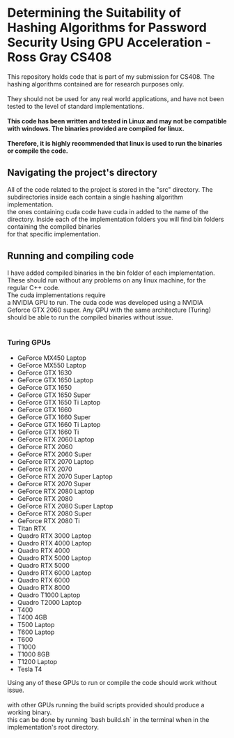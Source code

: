 # Determining the Suitability of Hashing Algorithms for Password Security Using GPU Acceleration - Ross Gray CS408 

<p>This repository holds code that is part of my submission for CS408. The hashing algorithms contained are for research purposes only.  <br><br>
They should not be used for any real world applications, and have not been tested to the level of standard implementations.  <br><br>
<b>This code has been written and tested in Linux and may not be compatible with windows. The binaries provided are compiled for linux.  <br><br>
Therefore, it is highly recommended that linux is used to run the binaries or compile the code.</b>

<h2> Navigating the project's directory </h2>
<p> All of the code related to the project is stored in the "src" directory. The subdirectories inside each contain a single hashing algorithm implementation.  <br>
the ones containing cuda code have cuda in added to the name of the directory. Inside each of the implementation folders you will find bin folders containing the compiled binaries  <br>
for that specific implementation. </p>

<h2> Running and compiling code </h2>
<p> I have added compiled binaries in the bin folder of each implementation. These should run without any problems on any linux machine, for the regular C++ code.  <br> The cuda implementations require  <br>
a NVIDIA GPU to run. The cuda code was developed using a NVIDIA Geforce GTX 2060 super. Any GPU with the same architecture (Turing) should be able to run the compiled binaries without issue.  <br><br>

<h3> Turing GPUs </h3>
<ul>
    <li>GeForce MX450 Laptop</li>
    <li>GeForce MX550 Laptop</li>
    <li>GeForce GTX 1630</li>
    <li>GeForce GTX 1650 Laptop</li>
    <li>GeForce GTX 1650</li>
    <li>GeForce GTX 1650 Super</li>
    <li>GeForce GTX 1650 Ti Laptop</li>
    <li>GeForce GTX 1660</li>
    <li>GeForce GTX 1660 Super</li>
    <li>GeForce GTX 1660 Ti Laptop</li>
    <li>GeForce GTX 1660 Ti</li>
    <li>GeForce RTX 2060 Laptop</li>
    <li>GeForce RTX 2060</li>
    <li>GeForce RTX 2060 Super</li>
    <li>GeForce RTX 2070 Laptop</li>
    <li>GeForce RTX 2070</li>
    <li>GeForce RTX 2070 Super Laptop</li>
    <li>GeForce RTX 2070 Super</li>
    <li>GeForce RTX 2080 Laptop</li>
    <li>GeForce RTX 2080</li>
    <li>GeForce RTX 2080 Super Laptop</li>
    <li>GeForce RTX 2080 Super</li>
    <li>GeForce RTX 2080 Ti</li>
    <li>Titan RTX</li>
    <li>Quadro RTX 3000 Laptop</li>
    <li>Quadro RTX 4000 Laptop</li>
    <li>Quadro RTX 4000</li>
    <li>Quadro RTX 5000 Laptop</li>
    <li>Quadro RTX 5000</li>
    <li>Quadro RTX 6000 Laptop</li>
    <li>Quadro RTX 6000</li>
    <li>Quadro RTX 8000</li>
    <li>Quadro T1000 Laptop</li>
    <li>Quadro T2000 Laptop</li>
    <li>T400</li>
    <li>T400 4GB</li>
    <li>T500 Laptop</li>
    <li>T600 Laptop</li>
    <li>T600</li>
    <li>T1000</li>
    <li>T1000 8GB</li>
    <li>T1200 Laptop</li>
    <li>Tesla T4</li>
</ul>

<p> Using any of these GPUs to run or compile the code should work without issue.  <br><br>
with other GPUs running the build scripts provided should produce a working binary.  <br>
this can be done by running `bash build.sh` in the terminal when in the implementation's root directory.</p>

